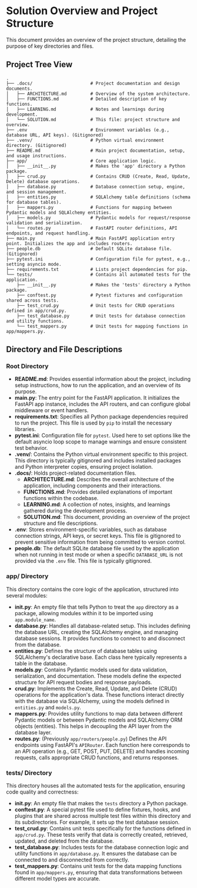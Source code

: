 # Solution Overview and Project Structure

This document provides an overview of the project structure, detailing the purpose of key directories and files.

## Project Tree View

```
.
├── .docs/                      # Project documentation and design documents.
│   ├── ARCHITECTURE.md         # Overview of the system architecture.
│   ├── FUNCTIONS.md            # Detailed description of key functions.
│   ├── LEARNING.md             # Notes and learnings during development.
│   └── SOLUTION.md             # This file: project structure and overview.
├── .env                        # Environment variables (e.g., database URL, API keys). (Gitignored)
├── .venv/                      # Python virtual environment directory. (Gitignored)
├── README.md                   # Main project documentation, setup, and usage instructions.
├── app/                        # Core application logic.
│   ├── __init__.py             # Makes the 'app' directory a Python package.
│   ├── crud.py                 # Contains CRUD (Create, Read, Update, Delete) database operations.
│   ├── database.py             # Database connection setup, engine, and session management.
│   ├── entities.py             # SQLAlchemy table definitions (schema for database tables).
│   ├── mappers.py              # Functions for mapping between Pydantic models and SQLAlchemy entities.
│   ├── models.py               # Pydantic models for request/response validation and serialization.
│   └── routes.py               # FastAPI router definitions, API endpoints, and request handling.
├── main.py                     # Main FastAPI application entry point. Initializes the app and includes routers.
├── people.db                   # Default SQLite database file. (Gitignored)
├── pytest.ini                  # Configuration file for pytest, e.g., setting asyncio mode.
├── requirements.txt            # Lists project dependencies for pip.
└── tests/                      # Contains all automated tests for the application.
    ├── __init__.py             # Makes the 'tests' directory a Python package.
    ├── conftest.py             # Pytest fixtures and configuration shared across tests.
    ├── test_crud.py            # Unit tests for CRUD operations defined in app/crud.py.
    ├── test_database.py        # Unit tests for database connection and utility functions.
    └── test_mappers.py         # Unit tests for mapping functions in app/mappers.py.
```

## Directory and File Descriptions

### Root Directory

*   **README.md**: Provides essential information about the project, including setup instructions, how to run the application, and an overview of its purpose.
*   **main.py**: The entry point for the FastAPI application. It initializes the FastAPI app instance, includes the API routers, and can configure global middleware or event handlers.
*   **requirements.txt**: Specifies all Python package dependencies required to run the project. This file is used by `pip` to install the necessary libraries.
*   **pytest.ini**: Configuration file for `pytest`. Used here to set options like the default asyncio loop scope to manage warnings and ensure consistent test behavior.
*   **.venv/**: Contains the Python virtual environment specific to this project. This directory is typically gitignored and includes installed packages and Python interpreter copies, ensuring project isolation.
*   **.docs/**: Holds project-related documentation files.
    *   **ARCHITECTURE.md**: Describes the overall architecture of the application, including components and their interactions.
    *   **FUNCTIONS.md**: Provides detailed explanations of important functions within the codebase.
    *   **LEARNING.md**: A collection of notes, insights, and learnings gathered during the development process.
    *   **SOLUTION.md**: This document, providing an overview of the project structure and file descriptions.
*   **.env**: Stores environment-specific variables, such as database connection strings, API keys, or secret keys. This file is gitignored to prevent sensitive information from being committed to version control.
*   **people.db**: The default SQLite database file used by the application when not running in test mode or when a specific `DATABASE_URL` is not provided via the `.env` file. This file is typically gitignored.

### app/ Directory

This directory contains the core logic of the application, structured into several modules:

*   **__init__.py**: An empty file that tells Python to treat the `app` directory as a package, allowing modules within it to be imported using `app.module_name`.
*   **database.py**: Handles all database-related setup. This includes defining the database URL, creating the SQLAlchemy engine, and managing database sessions. It provides functions to connect to and disconnect from the database.
*   **entities.py**: Defines the structure of database tables using SQLAlchemy's declarative base. Each class here typically represents a table in the database.
*   **models.py**: Contains Pydantic models used for data validation, serialization, and documentation. These models define the expected structure for API request bodies and response payloads.
*   **crud.py**: Implements the Create, Read, Update, and Delete (CRUD) operations for the application's data. These functions interact directly with the database via SQLAlchemy, using the models defined in `entities.py` and `models.py`.
*   **mappers.py**: Provides utility functions to map data between different Pydantic models or between Pydantic models and SQLAlchemy ORM objects (entities). This helps in decoupling the API layer from the database layer.
*   **routes.py**: (Previously `app/routers/people.py`) Defines the API endpoints using FastAPI's `APIRouter`. Each function here corresponds to an API operation (e.g., GET, POST, PUT, DELETE) and handles incoming requests, calls appropriate CRUD functions, and returns responses.

### tests/ Directory

This directory houses all the automated tests for the application, ensuring code quality and correctness:

*   **__init__.py**: An empty file that makes the `tests` directory a Python package.
*   **conftest.py**: A special pytest file used to define fixtures, hooks, and plugins that are shared across multiple test files within this directory and its subdirectories. For example, it sets up the test database session.
*   **test_crud.py**: Contains unit tests specifically for the functions defined in `app/crud.py`. These tests verify that data is correctly created, retrieved, updated, and deleted from the database.
*   **test_database.py**: Includes tests for the database connection logic and utility functions in `app/database.py`. It ensures the database can be connected to and disconnected from correctly.
*   **test_mappers.py**: Contains unit tests for the data mapping functions found in `app/mappers.py`, ensuring that data transformations between different model types are accurate.
